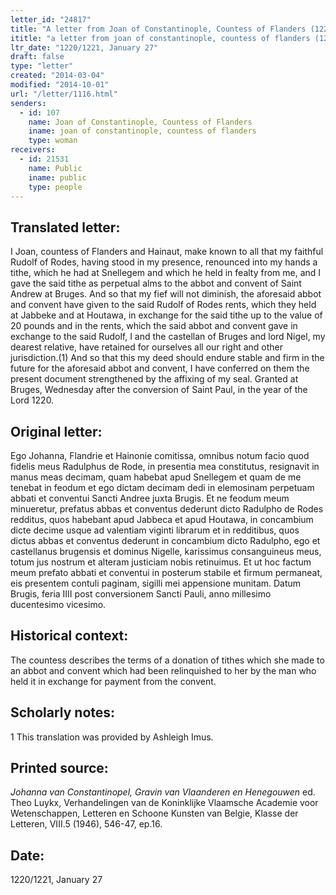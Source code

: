 ```yaml
---
letter_id: "24817"
title: "A letter from Joan of Constantinople, Countess of Flanders (1220/1221, January 27)"
ititle: "a letter from joan of constantinople, countess of flanders (1220/1221, january 27)"
ltr_date: "1220/1221, January 27"
draft: false
type: "letter"
created: "2014-03-04"
modified: "2014-10-01"
url: "/letter/1116.html"
senders:
  - id: 107
    name: Joan of Constantinople, Countess of Flanders
    iname: joan of constantinople, countess of flanders
    type: woman
receivers:
  - id: 21531
    name: Public
    iname: public
    type: people
---
```

<h2> Translated letter:</h2>I Joan, countess of Flanders and Hainaut, make known to all that my faithful Rudolf of Rodes, having stood in my presence, renounced into my hands a tithe, which he had at Snellegem and which he held in fealty from me, and I gave the said tithe as perpetual alms to the abbot and convent of Saint Andrew at Bruges.  And so that my fief will not diminish, the aforesaid abbot and convent have given to the said Rudolf of Rodes rents, which they held at Jabbeke and at Houtawa, in exchange for the said tithe up to the value of 20 pounds and in the rents, which the said abbot and convent gave in exchange to the said Rudolf, I and the castellan of Bruges and lord Nigel, my dearest relative, have retained for ourselves all our right and other jurisdiction.(1)
	And so that this my deed should endure stable and firm in the future for the aforesaid abbot and convent, I have conferred on them the present document strengthened by the affixing of my seal.
	Granted at Bruges, Wednesday after the conversion of Saint Paul, in the year of the Lord 1220.
<h2 class="mt-4"> Original letter:</h2>Ego Johanna, Flandrie et Hainonie comitissa, omnibus notum facio quod fidelis meus Radulphus de Rode, in presentia mea constitutus, resignavit in manus meas decimam, quam habebat apud Snellegem et quam de me tenebat in feodum et ego dictam decimam dedi in elemosinam perpetuam abbati et conventui Sancti Andree juxta Brugis. Et ne feodum meum minueretur, prefatus abbas et conventus dederunt dicto Radulpho de Rodes redditus, quos habebant apud Jabbeca et apud Houtawa, in concambium dicte decime usque ad valentiam viginti librarum et in redditibus, quos dictus abbas et conventus dederunt in concambium dicto Radulpho, ego et castellanus brugensis et dominus Nigelle, karissimus consanguineus meus, totum jus nostrum et alteram justiciam nobis retinuimus.
Et ut hoc factum meum prefato abbati et conventui in posterum stabile et firmum permaneat, eis presentem contuli paginam, sigilli mei appensione munitam.
Datum Brugis, feria IIII post conversionem Sancti Pauli, anno millesimo ducentesimo vicesimo.
<h2 class="mt-4"> Historical context:</h2>The countess describes the terms of a donation of tithes which she made to an abbot and convent which had been relinquished to her by the man who held it in exchange for payment from the convent.
<h2 class="mt-4"> Scholarly notes:</h2>1 This translation was provided by Ashleigh Imus.
<h2 class="mt-4"> Printed source:</h2><p><em>Johanna van Constantinopel, Gravin van Vlaanderen en Henegouwen</em> ed. Theo Luykx, Verhandelingen van de Koninklijke Vlaamsche Academie voor Wetenschappen, Letteren en Schoone Kunsten van Belgie, Klasse der Letteren, VIII.5 (1946), 546-47, ep.16.</p><h2 class="mt-4"> Date:</h2>1220/1221, January 27